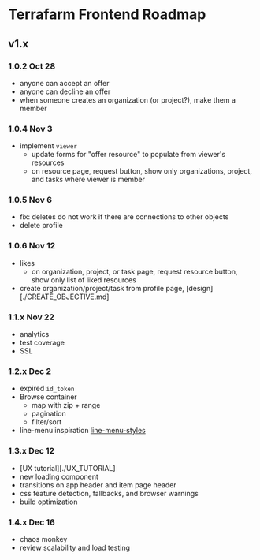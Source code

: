 # Terrafarm Frontend Roadmap

## v1.x

### 1.0.2 Oct 28

- anyone can accept an offer
- anyone can decline an offer
- when someone creates an organization (or project?), make them a member

### 1.0.4 Nov 3

- implement `viewer`
  - update forms for "offer resource" to populate from viewer's resources
  - on resource page, request button, show only organizations, project, and tasks where viewer is member

### 1.0.5 Nov 6

- fix: deletes do not work if there are connections to other objects
- delete profile

### 1.0.6 Nov 12

- likes
  - on organization, project, or task page, request resource button, show only list of liked resources
- create organization/project/task from profile page, [design][./CREATE_OBJECTIVE.md]

### 1.1.x Nov 22

- analytics
- test coverage
- SSL

### 1.2.x Dec 2

- expired `id_token`
- Browse container
  - map with zip + range
  - pagination
  - filter/sort
- line-menu inspiration [line-menu-styles](http://tympanus.net/Development/LineMenuStyles/#Valentine)

### 1.3.x Dec 12

- [UX tutorial][./UX_TUTORIAL]
- new loading component
- transitions on app header and item page header
- css feature detection, fallbacks, and browser warnings
- build optimization

### 1.4.x Dec 16

- chaos monkey
- review scalability and load testing

